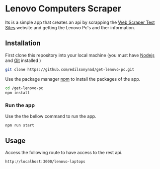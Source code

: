 # Lenovo Computers Scraper

Its is a simple app that creates an api by scrapping the [Web Scraper Test Sites](https://webscraper.io/test-sites/e-commerce/static/computers/laptops) website and getting the Lenovo Pc's and ther information.

## Installation

First clone this repository into your local machine (you must have [Nodejs](https://nodejs.org/en) and [Git](https://git-scm.com/) installed )

```bash
git clone https://github.com/edilsonynad/get-lenovo-pc.git
```

Use the package manager [npm](https://www.npmjs.com/) to install the packages of the app.

```bash
cd /get-lenovo-pc
npm install
```

### Run the app

Use the the bellow command to run the app.

```bash
npm run start 
```


## Usage

Access the following route to have access to the rest api.

```
http://localhost:3000/lenovo-laptops
```